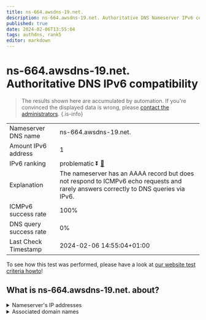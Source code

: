 ```yaml
---
title: ns-664.awsdns-19.net.
description: ns-664.awsdns-19.net. Authoritative DNS Nameserver IPv6 compatibility
published: true
date: 2024-02-06T13:55:04
tags: authdns, rank5
editor: markdown
---
```


# ns-664.awsdns-19.net. Authoritative DNS IPv6 compatibility

> The results shown here are accumulated by automation. If you're convinced the displayed data is wrong, please [contact the administrators](/howto/chat). 
{.is-info}




|   |   |
| - | - |
| Nameserver DNS name | ns-664.awsdns-19.net.
| Amount IPv6 address | 1
| IPv6 ranking | problematic :arrow_double_down: [🔗](/howto/ranking) |
| Explanation | The nameserver has an AAAA record but does not respond to ICMPv6 echo requests and rarely answers correctly to DNS queries via IPv6. |
| ICMPv6 success rate | 100%|
| DNS query success rate | 0% |
| Last Check Timestamp | 2024-02-06 14:55:04+01:00 |

To see how this test was performed, please have a look at [our website test criteria howto](/howto/testcriteria/authdns)!


## What is ns-664.awsdns-19.net. about?




<details>
<summary>Nameserver's IP addresses</summary>

2600:9000:5302:9800::1

</details>



<details>
<summary>Associated domain names</summary>

www.twitch.tv

</details>
